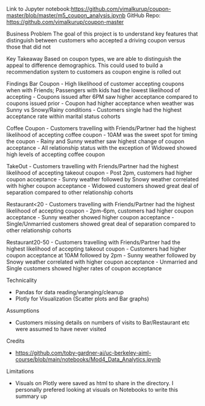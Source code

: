 
Link to Jupyter notebook:https://github.com/vimalkurup/coupon-master/blob/master/m5_coupon_analysis.ipynb
GitHub Repo: https://github.com/vimalkurup/coupon-master

Business Problem
The goal of this project is to understand key features that distinguish between customers who accepted a driving coupon versus those that did not

Key Takeaway
Based on coupon types, we are able to distinguish the appeal to difference demographics. This could used to build a recommendation system to customers as coupon engine is rolled out


Findings
Bar Coupon
	- High likelihood of customer accepting coupons when with Friends; Passengers with kids had the lowest likelihood of accepting
	- Coupons issued after 6PM saw higher acceptance compared to coupons issued prior
	- Coupon had higher acceptance when weather was Sunny vs Snowy/Rainy conditions
	- Customers single had the highest acceptance rate within marital status cohorts

Coffee Coupon
	- Customers travelling with Friends/Partner had the highest likelihood of accepting coffee coupon
	- 10AM was the sweet spot for timing the coupon
	- Rainy and Sunny weather saw highest change of coupon acceptance
	- All relationship status with the exception of Widowed showed high levels of accepting coffee coupon

TakeOut
	- Customers travelling with Friends/Partner had the highest likelihood of accepting takeout coupon
	- Post 2pm, customers had higher coupon acceptance
	- Sunny weather followed by Snowy weather correlated with higher coupon acceptance
	- Widowed customers showed great deal of separation compared to other relationship cohorts

Restaurant<20
	- Customers travelling with Friends/Partner had the highest likelihood of accepting coupon
	- 2pm-6pm, customers had higher coupon acceptance
	- Sunny weather showed higher coupon acceptance
	- Single/Unmarried customers showed great deal of separation compared to other relationship cohorts

Restaurant20-50
	- Customers travelling with Friends/Partner had the highest likelihood of accepting takeout coupon
	- Customers had higher coupon acceptance at 10AM followed by 2pm
	- Sunny weather followed by Snowy weather correlated with higher coupon acceptance
	- Unmarried and Single customers showed higher rates of coupon acceptance



Technicality
- Pandas for data reading/wranging/cleanup
- Plotly for Visualization (Scatter plots and Bar graphs)

Assumptions
- Customers missing details on numbers of visits to Bar/Restaurant etc were assumed to have never visited

Credits
- https://github.com/toby-gardner-ai/uc-berkeley-aiml-course/blob/main/notebooks/Mod4_Data_Analytics.ipynb

Limitations
- Visuals on Plotly were saved as html to share in the directory. I personally prefered looking at visuals on Notebooks to write this summary up

